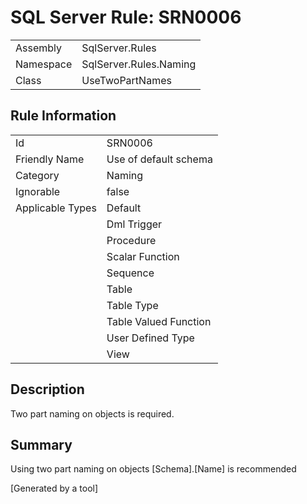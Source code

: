 # SQL Server Rule: SRN0006
  
|    |    |
|----|----|
| Assembly | SqlServer.Rules |
| Namespace | SqlServer.Rules.Naming |
| Class | UseTwoPartNames |
  
## Rule Information
  
|    |    |
|----|----|
| Id | SRN0006 |
| Friendly Name | Use of default schema |
| Category | Naming |
| Ignorable | false |
| Applicable Types | Default  |
|   | Dml Trigger |
|   | Procedure |
|   | Scalar Function |
|   | Sequence |
|   | Table |
|   | Table Type |
|   | Table Valued Function |
|   | User Defined Type |
|   | View |
  
## Description
  
Two part naming on objects is required.
  
## Summary
  
Using two part naming on objects [Schema].[Name] is recommended
  
[Generated by a tool]
